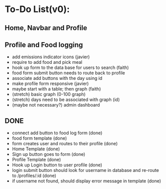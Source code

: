 # **To-Do List(v0):**
## Home, Navbar and Profile

## Profile and Food logging
- add emissions indicator icons (javier)
- require to add food and pick meal
- hook up form to the data base for users to search (faith)
- food form submit button needs to route back to profile
- associate add buttons with the day using id
- make profile form responsive (javier)
- maybe start with a table; then graph (faith)
- (stretch) basic graph (0-100 graph)
- (stretch) days need to be associated with graph (id)
- (maybe not necessary?) admin dashboard

## DONE
- connect add button to food log form (done)
- food form template (done)
- form creates user and routes to their profile (done)
- Home Template (done)
- Sign up button goes to form (done)
- Profile Template (done)
- Hook up Login button to user profile (done)
- login submit button should look for username in database and re-route to /profiles/:id (done)
- if username not found, should display error message in template (done)
